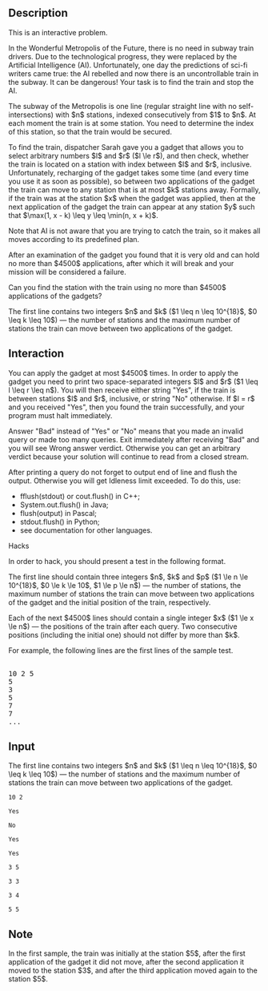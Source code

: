 ## Description

<div><p><span class="tex-font-style-it">This is an interactive problem.</span></p><p>In the Wonderful Metropolis of the Future, there is no need in subway train drivers. Due to the technological progress, they were replaced by the Artificial Intelligence (AI). Unfortunately, one day the predictions of sci-fi writers came true: the AI rebelled and now there is an uncontrollable train in the subway. It can be dangerous! Your task is to find the train and stop the AI.</p><p>The subway of the Metropolis is one line (regular straight line with no self-intersections) with $n$ stations, indexed consecutively from $1$ to $n$. At each moment the train is at some station. You need to determine the index of this station, so that the train would be secured.</p><p>To find the train, dispatcher Sarah gave you a gadget that allows you to select arbitrary numbers $l$ and $r$ ($l \le r$), and then check, whether the train is located on a station with index between $l$ and $r$, inclusive. Unfortunately, recharging of the gadget takes some time (and every time you use it as soon as possible), so between two applications of the gadget the train can move to any station that is at most $k$ stations away. Formally, if the train was at the station $x$ when the gadget was applied, then at the next application of the gadget the train can appear at any station $y$ such that $\max(1, x - k) \leq y \leq \min(n, x + k)$.</p><p>Note that AI is not aware that you are trying to catch the train, so it makes all moves according to its predefined plan.</p><p>After an examination of the gadget you found that it is very old and can hold no more than $4500$ applications, after which it will break and your mission will be considered a failure.</p><p>Can you find the station with the train using no more than $4500$ applications of the gadgets?</p></div><div class="input-specification"><p>The first line contains two integers $n$ and $k$ ($1 \leq n \leq 10^{18}$, $0 \leq k \leq 10$)&nbsp;— the number of stations and the maximum number of stations the train can move between two applications of the gadget.</p></div><div><h2>Interaction</h2><p>You can apply the gadget at most $4500$ times. In order to apply the gadget you need to print two space-separated integers $l$ and $r$ ($1 \leq l \leq r \leq n$). You will then receive either string "<span class="tex-font-style-tt">Yes</span>", if the train is between stations $l$ and $r$, inclusive, or string "<span class="tex-font-style-tt">No</span>" otherwise. If $l = r$ and you received "<span class="tex-font-style-tt">Yes</span>", then you found the train successfully, and your program must halt immediately.</p><p>Answer "<span class="tex-font-style-tt">Bad</span>" instead of "<span class="tex-font-style-tt">Yes</span>" or "<span class="tex-font-style-tt">No</span>" means that you made an invalid query or made too many queries. Exit immediately after receiving "<span class="tex-font-style-tt">Bad</span>" and you will see <span class="tex-font-style-tt">Wrong answer</span> verdict. Otherwise you can get an arbitrary verdict because your solution will continue to read from a closed stream.</p><p>After printing a query do not forget to output end of line and flush the output. Otherwise you will get <span class="tex-font-style-tt">Idleness limit exceeded</span>. To do this, use:</p><ul> <li> <span class="tex-font-style-tt">fflush(stdout)</span> or <span class="tex-font-style-tt">cout.flush()</span> in C++; </li><li> <span class="tex-font-style-tt">System.out.flush()</span> in Java; </li><li> <span class="tex-font-style-tt">flush(output)</span> in Pascal; </li><li> <span class="tex-font-style-tt">stdout.flush()</span> in Python; </li><li> see documentation for other languages. </li></ul><p><span class="tex-font-style-bf">Hacks</span></p><p>In order to hack, you should present a test in the following format.</p><p>The first line should contain three integers $n$, $k$ and $p$ ($1 \le n \le 10^{18}$, $0 \le k \le 10$, $1 \le p \le n$)&nbsp;— the number of stations, the maximum number of stations the train can move between two applications of the gadget and the initial position of the train, respectively.</p><p>Each of the next $4500$ lines should contain a single integer $x$ ($1 \le x \le n$)&nbsp;— the positions of the train after each query. Two consecutive positions (including the initial one) should not differ by more than $k$.</p><p>For example, the following lines are the first lines of the sample test.</p><pre class="verbatim"><br>10 2 5<br>5<br>3<br>5<br>7<br>7<br>...<br></pre></div>

## Input

<p>The first line contains two integers $n$ and $k$ ($1 \leq n \leq 10^{18}$, $0 \leq k \leq 10$)&nbsp;— the number of stations and the maximum number of stations the train can move between two applications of the gadget.</p>





```input1
10 2

Yes

No

Yes

Yes

```




```output1
3 5

3 3

3 4

5 5

```



## Note

<p>In the first sample, the train was initially at the station $5$, after the first application of the gadget it did not move, after the second application it moved to the station $3$, and after the third application moved again to the station $5$.</p>
